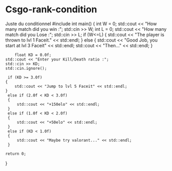 # Csgo-rank-condition
Juste du conditionnel
#include <iostream>
int main()
{
	int W = 0;
	std::cout << "How many match did you win :";
	std::cin >> W;
	int L = 0;
	std::cout << "How many match did you Lose :";
	std::cin >> L;
	if (W<=L)
	{
		std::cout << "The player is thrown to lvl 1 Faceit." << std::endl;
	}
	else
	{
		std::cout << "Good Job, you start at lvl 3 Faceit" << std::endl;
		std::cout << "Then..." << std::endl;
	}
	
		float KD = 0.0f;
	std::cout << "Enter your Kill/Death ratio :";
	std::cin >> KD;
	std::cin.ignore();

	 if (KD >= 3.0f)
	{
		std::cout << "Jump to lvl 5 Faceit" << std::endl;
	}
	 else if (2.0f < KD < 3.0f)
	 {
		 std::cout << "+150elo" << std::endl;
	 }
	 else if (1.0f < KD < 2.0f)
	 {
		 std::cout << "+50elo" << std::endl;
	 }
	 else if (KD < 1.0f)
	 {
		 std::cout << "Maybe try valorant..." << std::endl;
	 }

	return 0;
}
